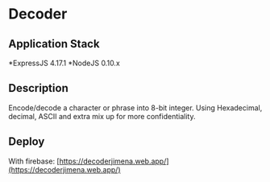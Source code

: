 # Decoder

## Application Stack
*ExpressJS 4.17.1
*NodeJS 0.10.x

## Description
Encode/decode a character or phrase into 8-bit integer.
Using Hexadecimal, decimal, ASCII and extra mix up for more confidentiality.

## Deploy
With firebase:
    [https://decoderjimena.web.app/](https://decoderjimena.web.app/)
